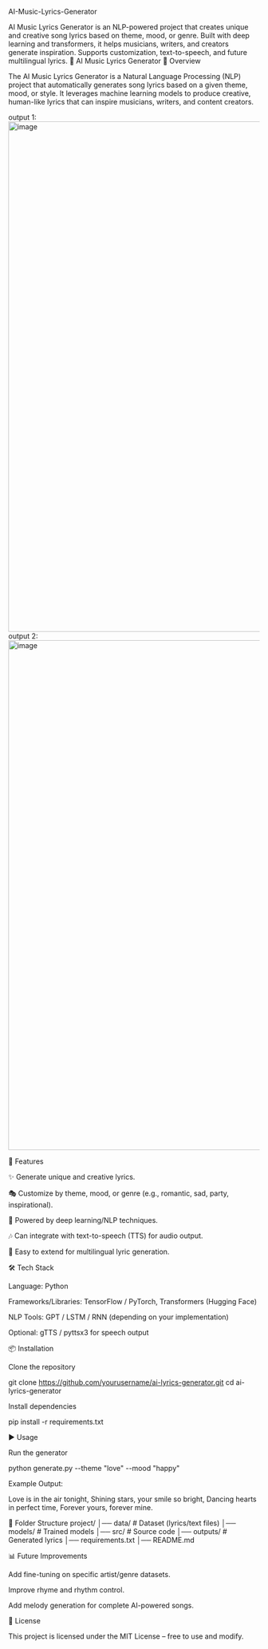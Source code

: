 AI-Music-Lyrics-Generator

AI Music Lyrics Generator is an NLP-powered project that creates unique and creative song lyrics based on theme, mood, or genre. Built with deep learning and transformers, it helps musicians, writers, and creators generate inspiration. Supports customization, text-to-speech, and future multilingual lyrics. 🎵 AI Music Lyrics Generator 📖 Overview

The AI Music Lyrics Generator is a Natural Language Processing (NLP) project that automatically generates song lyrics based on a given theme, mood, or style. It leverages machine learning models to produce creative, human-like lyrics that can inspire musicians, writers, and content creators.

output 1:
<img width="1920" height="1023" alt="image" src="https://github.com/user-attachments/assets/9ceaf801-f0df-4bf2-bcc1-92162fe761fc" />
output 2:
<img width="1918" height="1022" alt="image" src="https://github.com/user-attachments/assets/98846753-c882-4665-9574-328c426f7e56" />



🚀 Features

✨ Generate unique and creative lyrics.

🎭 Customize by theme, mood, or genre (e.g., romantic, sad, party, inspirational).

🧠 Powered by deep learning/NLP techniques.

🎶 Can integrate with text-to-speech (TTS) for audio output.

🔄 Easy to extend for multilingual lyric generation.

🛠️ Tech Stack

Language: Python

Frameworks/Libraries: TensorFlow / PyTorch, Transformers (Hugging Face)

NLP Tools: GPT / LSTM / RNN (depending on your implementation)

Optional: gTTS / pyttsx3 for speech output

📦 Installation

Clone the repository

git clone https://github.com/yourusername/ai-lyrics-generator.git cd ai-lyrics-generator

Install dependencies


pip install -r requirements.txt

▶️ Usage


Run the generator

python generate.py --theme "love" --mood "happy"

Example Output:

Love is in the air tonight, Shining stars, your smile so bright, Dancing hearts in perfect time, Forever yours, forever mine.

📂 Folder Structure project/ │── data/ # Dataset (lyrics/text files) │── models/ # Trained models │── src/ # Source code │── outputs/ # Generated lyrics │── requirements.txt │── README.md

📊 Future Improvements

Add fine-tuning on specific artist/genre datasets.

Improve rhyme and rhythm control.

Add melody generation for complete AI-powered songs.

📜 License

This project is licensed under the MIT License – free to use and modify.

